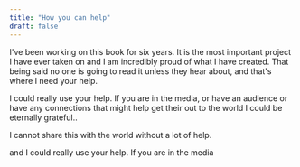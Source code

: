 ```yaml
---
title: "How you can help"
draft: false
---
```


I've been working on this book for six years. It is the most important project I have ever taken on and I am incredibly proud of what I have created. That being said no one is going to read it unless they hear about, and that's where I need your help.

I could really use your help. If you are in the media, or have an audience or have any connections that might help get their out to the world I could be eternally grateful..

I cannot share this with the world without a lot of help.

and I could really use your help. If you are in the media

